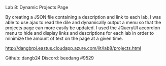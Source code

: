 Lab 8: Dynamic Projects Page

By creating a JSON file containing a description and link to each lab, 
I was able to use ajax to read the dile and dynamically output a menu so that
the projects page can more easily be updated. I used the JQueryUI accordion menu
to hide and display links and descriptions for each lab in order to minimize the
amount of text on the page at a given time.

http://dangbrpi.eastus.cloudapp.azure.com/iit/lab8/projects.html
 
Github: dangb24
Discord: beedang #9529